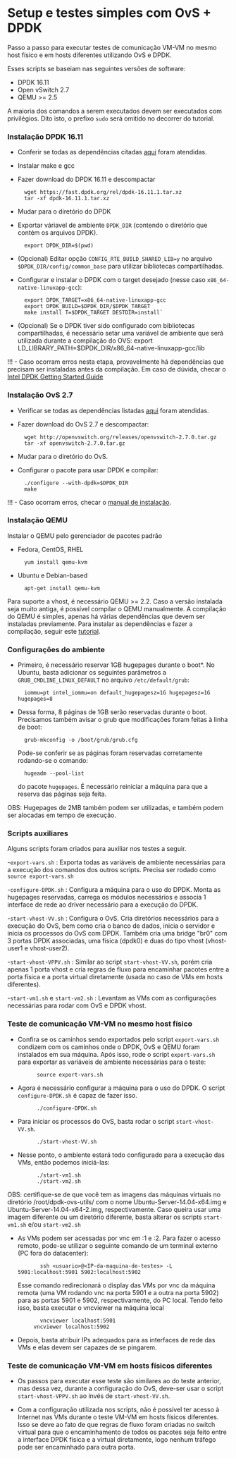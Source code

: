 # Setup e testes simples com OvS + DPDK #

Passo a passo para executar testes de comunicação VM-VM no mesmo host físico e
em hosts diferentes utilizando OvS e DPDK.

Esses scripts se baseiam nas seguintes versões de software:
- DPDK 16.11
- Open vSwitch 2.7
- QEMU >= 2.5

A maioria dos comandos a serem executados devem ser executados com privilégios. Dito
isto, o prefixo `sudo` será omitido no decorrer do tutorial.

### Instalação DPDK 16.11 ###

- Conferir se todas as dependências citadas [aqui](http://dpdk.org/doc/guides/linux_gsg/sys_reqs.html) foram atendidas.

- Instalar make e gcc

- Fazer download do DPDK 16.11 e descompactar

        wget https://fast.dpdk.org/rel/dpdk-16.11.1.tar.xz
        tar -xf dpdk-16.11.1.tar.xz

- Mudar para o diretório do DPDK

- Exportar váriavel de ambiente `DPDK_DIR` (contendo o diretório que contém os
  arquivos DPDK).

        export DPDK_DIR=$(pwd)

- (Opcional) Editar opção `CONFIG_RTE_BUILD_SHARED_LIB=y` no arquivo `$DPDK_DIR/config/common_base` para utilizar bibliotecas compartilhadas.

- Configurar e instalar o DPDK com o target desejado (nesse caso `x86_64-native-linuxapp-gcc`):

        export DPDK_TARGET=x86_64-native-linuxapp-gcc
        export DPDK_BUILD=$DPDK_DIR/$DPDK_TARGET
        make install T=$DPDK_TARGET DESTDIR=install`

- (Opcional) Se o DPDK tiver sido configurado com bibliotecas compartilhadas,
  é necessário setar uma variável de ambiente que será utilizada durante a
  compilação do OVS:
        export LD_LIBRARY_PATH=$DPDK_DIR/x86_64-native-linuxapp-gcc/lib

!!! - Caso ocorram erros nesta etapa, provavelmente há dependências que precisam
      ser instaladas antes da compilação. Em caso de dúvida, checar o [Intel DPDK
      Getting Started Guide](http://dpdk.org/doc/guides/linux_gsg/)

### Instalação OvS 2.7 ###

- Verificar se todas as dependências listadas [aqui](http://docs.openvswitch.org/en/latest/intro/install/general/#general-build-reqs) foram atendidas.

- Fazer download do OvS 2.7 e descompactar:

        wget http://openvswitch.org/releases/openvswitch-2.7.0.tar.gz
        tar -xf openvswitch-2.7.0.tar.gz

- Mudar para o diretório do OvS.

- Configurar o pacote para usar DPDK e compilar:

        ./configure --with-dpdk=$DPDK_DIR
        make

!!! - Caso ocorram erros, checar o [manual de instalação](http://docs.openvswitch.org/en/latest/intro/install/dpdk/).

### Instalação QEMU ###

Instalar o QEMU pelo gerenciador de pacotes padrão

- Fedora, CentOS, RHEL

        yum install qemu-kvm

- Ubuntu e Debian-based

        apt-get install qemu-kvm

Para suporte a vhost, é necessário QEMU >= 2.2. Caso a versão instalada seja
muito antiga, é possível compilar o QEMU manualmente. A compilação do QEMU é
simples, apenas há várias dependências que devem ser instaladas previamente.
Para instalar as dependências e fazer a compilação, seguir este [tutorial](https://mike632t.wordpress.com/2014/05/03/compiling-qemu/).

### Configurações do ambiente ###

- Primeiro, é necessário reservar 1GB hugepages durante o boot*. No Ubuntu, basta
  adicionar os seguintes parâmetros a `GRUB_CMDLINE_LINUX_DEFAULT` no arquivo
  `/etc/default/grub`:

        iommu=pt intel_iommu=on default_hugepagesz=1G hugepagesz=1G hugepages=8

- Dessa forma, 8 páginas de 1GB serão reservadas durante o boot. Precisamos
  também avisar o grub que modificações foram feitas à linha de boot:

        grub-mkconfig -o /boot/grub/grub.cfg

  Pode-se conferir se as páginas foram reservadas corretamente rodando-se o
  comando:

        hugeadm --pool-list

  do pacote `hugepages`. É necessário reiniciar a máquina para que a reserva das
  páginas seja feita.

OBS: Hugepages de 2MB também podem ser utilizadas, e também podem ser alocadas em
tempo de execução.

### Scripts auxiliares ###

Alguns scripts foram criados para auxiliar nos testes a seguir.

-`export-vars.sh` : Exporta todas as variáveis de ambiente necessárias para a
                   execução dos comandos dos outros scripts. Precisa ser
                   rodado como `source export-vars.sh`

-`configure-DPDK.sh` : Configura a máquina para o uso do DPDK. Monta as
                      hugepages reservadas, carrega os módulos necessários e
                      associa 1 interface de rede ao driver necessário para
                      a execução do DPDK.

-`start-vhost-VV.sh` : Configura o OvS. Cria diretórios necessários para a
                      execução do OvS, bem como cria o banco de dados,
                      inicia o servidor e inicia os processos do OvS com
                      DPDK. Também cria uma bridge "br0" com 3 portas DPDK
                      associadas, uma física (dpdk0) e duas do tipo vhost
                      (vhost-user1 e vhost-user2).

-`start-vhost-VPPV.sh` : Similar ao script `start-vhost-VV.sh`, porém cria
                        apenas 1 porta vhost e cria regras de fluxo para
                        encaminhar pacotes entre a porta física e a porta
                        virtual diretamente (usada no caso de VMs em hosts
                        diferentes).

-`start-vm1.sh` e `start-vm2.sh` : Levantam as VMs com as configurações
                                  necessárias para rodar com OvS e DPDK
                                  vhost.

### Teste de comunicação VM-VM no mesmo host físico ###

- Confira se os caminhos sendo exportados pelo script `export-vars.sh` condizem
  com os caminhos onde o DPDK, OvS e QEMU foram instalados em sua máquina. Após
  isso, rode o script `export-vars.sh` para exportar as variáveis de ambiente
  necessárias para o teste:

            source export-vars.sh

- Agora é necessário configurar a máquina para o uso do DPDK. O script
  `configure-DPDK.sh` é capaz de fazer isso.

            ./configure-DPDK.sh

- Para iniciar os processos do OvS, basta rodar o script `start-vhost-VV.sh`.

            ./start-vhost-VV.sh

- Nesse ponto, o ambiente estará todo configurado para a execução das VMs, então
  podemos iniciá-las:

            ./start-vm1.sh
            ./start-vm2.sh

OBS: certifique-se de que você tem as imagens das máquinas virtuais no diretório
/root/dpdk-ovs-utils/ com o nome Ubuntu-Server-14.04-x64.img e
Ubuntu-Server-14.04-x64-2.img, respectivamente. Caso queira usar uma imagem
diferente ou um diretório diferente, basta alterar os scripts `start-vm1.sh` e/ou
`start-vm2.sh`

- As VMs podem ser acessadas por vnc em :1 e :2. Para fazer o acesso remoto,
  pode-se utilizar o seguinte comando de um terminal externo (PC fora do
  datacenter):

	         ssh <usuario>@<IP-da-maquina-de-testes> -L 5901:localhost:5901 5902:localhost:5902

	Esse comando redirecionará o display das VMs por vnc da máquina remota (uma VM
  rodando vnc na porta 5901	e a outra na porta 5902) para as portas 5901 e 5902,
  respectivamente, do PC local. Tendo feito isso,	basta executar o vncviewer na
  máquina local

	         vncviewer localhost:5901
           vncviewer localhost:5902

- Depois, basta atribuir IPs adequados para as interfaces de rede das VMs e elas
  devem ser capazes de se pingarem.

### Teste de comunicação VM-VM em hosts físicos diferentes ###

- Os passos para executar esse teste são similares ao do teste anterior, mas
  dessa vez, durante a configuração do OvS, deve-ser usar o script
  `start-vhost-VPPV.sh` ao invés de `start-vhost-VV.sh`.

- Com a configuração utilizada nos scripts, não é possível ter acesso à Internet
  nas VMs durante o teste VM-VM em hosts físicos diferentes. Isso se deve ao
  fato de que regras de fluxo foram criadas no switch virtual para que o
  encaminhamento de todos os pacotes seja feito entre a interface DPDK física e
  a virtual diretamente, logo nenhum tráfego pode ser encaminhado para outra
  porta.
